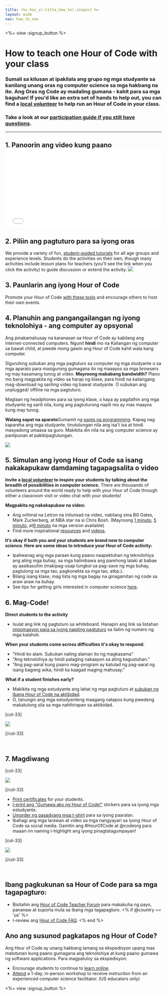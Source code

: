 ```yaml
---
title: <%= hoc_s(:title_how_to).inspect %>
layout: wide
nav: how_to_nav
---
```

<%= view :signup_button %>

# How to teach one Hour of Code with your class

### Sumali sa kilusan at ipakilala ang grupo ng mga studyante sa kanilang unang oras ng computer science sa mga hakbang na ito. Ang Oras ng Code ay madaling gumana - kahit para sa mga baguhan! If you'd like an extra set of hands to help out, you can find a [local volunteer](<%= codeorg_url('/volunteer/local') %>) to help run an Hour of Code in your class.

### Take a look at our [participation guide if you still have questions](<%= localized_file('/files/participation-guide.pdf') %>).

---

## 1. Panoorin ang video kung paano <iframe width="500" height="255" src="//www.youtube.com/embed/SrnvvWDm73k" frameborder="0" allowfullscreen mark="crwd-mark"></iframe> 

## 2. Piliin ang pagtuturo para sa iyong oras

We provide a variety of fun, [student-guided tutorials](<%= resolve_url('/learn') %>) for all age groups and experience levels. Students do the activities on their own, though many activities include lesson plans for teachers (you'll see the link when you click the activity) to guide discussion or extend the activity. [![](/images/fit-700/tutorials.png)](<%=resolve_url('/learn') %>)

## 3. Paunlarin ang iyong Hour of Code

Promote your Hour of Code [with these tools](<%= resolve_url('/promote/resources') %>) and encourage others to host their own events.

## 4. Planuhin ang pangangailangan ng iyong teknolohiya - ang computer ay opsyonal

Ang pinakamahusay na karanasan sa Hour of Code ay kabilang ang internet-connected computers. Ngunit **hindi** mo na Kailangan ng computer sa bawat child, at pwede mong gawin ang Hour of Code kahit wala kang computer.

Siguruhing subukan ang mga pagtuturo sa computer ng mga studyante o sa mga aparato para masigurong gumagana ito ng maaayos sa mga browsers ng may kasamang tunog at video. **Mayroong mababang bandwidth?** Plano mo bang magpakita ng video sa harap ng klase, para hindi na kailangang mag-download ng sariling video ng bawat studyante. O subukan ang unplugged/ offline na mga pagtuturo.

Maglaan ng headphones para sa iyong klase, o kaya ay pagdalhin ang mga studyante ng sarili nila, kung ang pagtuturong napili mo ay mas maayos kung may tunog.

**Walang sapat na aparato**Gumamit ng [pares na programming](https://www.youtube.com/watch?v=vgkahOzFH2Q). Kapag nag kapareha ang mga studyante, tinutulungan nila ang isa't isa at hindi masyadong umaasa sa guro. Makikita din nila na ang computer science ay panlipunan at pakikipagtulungan.

<img src="/images/fit-350/group_ipad.jpg" />

## 5. Simulan ang iyong Hour of Code sa isang nakakapukaw damdaming tagapagsalita o video

**Invite a [local volunteer](<%= codeorg_url('/volunteer/local') %>) to inspire your students by talking about the breadth of possibilities in computer science.** There are thousands of volunteers around the world ready to help with your Hour of Code through either a classroom visit or video chat with your students!

**Magpakita ng nakakapukaw na video:**

- Ang orihinal na Letron na inilunsad na video, nabilang sina Bill Gates, Mark Zuckerberg, at NBA star na si Chris Bosh. (Mayroong [1 minuto](https://www.youtube.com/watch?v=qYZF6oIZtfc), [5 minuto](https://www.youtube.com/watch?v=nKIu9yen5nc), at[9 minuto](https://www.youtube.com/watch?v=dU1xS07N-FA) na mga version available)
- Find more inspirational [resources](<%= codeorg_url('/inspire') %>) and [videos](https://www.youtube.com/playlist?list=PLzdnOPI1iJNfpD8i4Sx7U0y2MccnrNZuP).

**It’s okay if both you and your students are brand new to computer science. Here are some ideas to introduce your Hour of Code activity:**

- Ipaliwanag ang mga paraan kung paano naapektuhan ng teknolohiya ang ating mga buhay, sa mga halimbawa ang parehong lalaki at babae ay aasikasuhin (makipag-usap tungkol sa pag-save ng mga buhay, pagtulong sa mga tao, pagkonekta sa mga tao, atbp.).
- Bilang isang klase, mag lista ng mga bagay na ginagamitan ng code sa araw araw na buhay.
- See tips for getting girls interested in computer science [here](<%= codeorg_url('/girls')%>).

## 6. Mag-Code!

**Direct students to the activity**

- Isulat ang link ng pagtuturo sa whiteboard. Hanapin ang link sa listahan [impomasyon para sa iyong napiling pagtuturo](<%= resolve_url('/learn')%>) sa ilalim ng numero ng mga kalahok.

**When your students come across difficulties it's okay to respond:**

- "Hindi ko alam. Subukan nating alaman ito ng magkasama"
- "Ang teknolohiya ay hindi palaging nakaayon sa ating kagustuhan."
- "Ang pag-aaral kung paano mag-program ay katulad ng pag-aaral ng isang bagong wika; hindi ka kaagad maging mahusay."

**What if a student finishes early?**

- Makikita ng mga estudyante ang lahat ng mga pagtuturo at [ subukan ng ibang Hour of Code na aktibidad](<%= resolve_url('/learn')%>).
- O, tanungin ang mga estudyanteng maagang natapos kung pwedeng makatulong sila sa mga nahihirapan sa aktibidad.

[col-33]

![](/images/fit-250/highschoolgirls.jpeg)

[/col-33]

<p style="clear:both">&nbsp;</p>

## 7. Magdiwang

[col-33]

![](/images/fit-300/boy-certificate.jpg)

[/col-33]

- [Print certificates](<%= codeorg_url('/certificates')%>) for your students.
- [I-print ang "Gumawa ako ng Hour of Code!"](<%= resolve_url('/promote/resources#stickers') %>) stickers para sa iyong mga estudyante.
- [Umorder ng pasadyang mga t-shirt](http://blog.letron.vip/post/132608499493/hour-of-code-shirts-and-more) para sa iyong paaralan.
- Ibahagi ang mga larawan at video sa mga nangyayari sa iyong Hour of Code sa social media. Gamitin ang #HourOfCode at @codeorg para maaari rin naming i-highlight ang iyong pinagtatagumpayan!

[col-33]

![](/images/fit-260/highlight-certificates.jpg)

[/col-33]

<p style="clear:both">&nbsp;</p>

## Ibang pagkukunan sa Hour of Code para sa mga tagapagturo:

- Bisitahin ang [Hour of Code Teacher Forum](http://forum.letron.vip/c/plc/hour-of-code) para makakuha ng payo, pananaw at suporta mula sa ibang mga tagapagturo. <% if @country == 'us' %>
- I-review ang [Hour of Code FAQ](https://support.letron.vip/hc/en-us/categories/200147083-Hour-of-Code). <% end %>

## Ano ang susunod pagkatapos ng Hour of Code?

Ang Hour of Code ay unang hakbang lamang sa ekspedisyon upang mas matutunan kung paano gumagana ang teknolohiya at kung paano gumawa ng software applications. Para magpatuloy sa ekspedisyon:

- Encourage students to continue to [learn online](<%= codeorg_url('/learn/beyond')%>).
- [Attend](<%= codeorg_url('/professional-development-workshops') %>) a 1-day, in-person workshop to receive instruction from an experienced computer science facilitator. (US educators only)

<%= view :signup_button %>